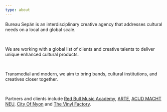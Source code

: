 ```yaml
---
type: about
---
```

Bureau Sepän is an interdisciplinary creative agency that addresses cultural needs on a local and global scale. 

</br>

We are working with a global list of clients and creative talents to deliver unique enhanced cultural products. 

</br>

Transmedial and modern, we aim to bring bands, cultural institutions, and creatives closer together.

</br>

Partners and clients include [Red Bull Music Academy](http://www.redbullmusicacademy.com/), [ARTE](https://www.arte.tv/), [ACUD MACHT NEU](http://acudmachtneu.de/), [City Of Nyon](https://www.nyon.ch/fr/index.php) and [The Vinyl Factory](https://thevinylfactory.coma/).
